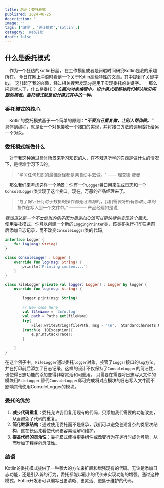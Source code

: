 ```yaml
---
title: 启示：委托模式
published: 2024-06-25
description: ''
image: ''
tags: ['编程', '设计模式','Kotlin',]
category: 'Web开发'
draft: false 
---
```




## 什么是委托模式

&emsp;作为一个狂热的Kotlin粉丝， 在工作摸鱼或者是闲暇时间研究Kotlin是我的乐趣所在。 今日在网上冲浪时看到一个关于Kotlin高级特性的文章。其中提到了关键字 `by`。 这引起了我的兴趣，经过相关搜索发现`by`是用于实现委托的关键字。
&emsp;那么问题就来了，什么是委托？
***在面向对象编程中，设计模式是帮助我们解决常见问题的模板。委托模式就是设计模式其中的一种。***

### 委托模式的核心

&emsp;Kotlin的委托模式基于一个简单的原则：***“不要自己重复做，让别人帮你做。”*** 具体到编程，就是让一个对象接收一个接口的实现，并将接口方法的调用委托给另一个对象。

### 委托模式能做什么

&emsp;对于我这种通过具体场景来学习知识的人，在不知道所学的东西是做什么的情况下，是很难学习下去的。
> "学习任何知识的最佳途径都是亲自动手去做。" —— 理查德·费曼

&emsp;那么我们来考虑这样一个场景：你有一个`Logger`接口用来生成日志和一个`ConsoleLogger`类实现了这个接口。现在，万恶的产品经理来了。
>“为了保证任何对于数据的操作都是可溯源的，我们需要将所有修改订单的操作在写入到一个文件中。”
> ———— 产品经理如是说

*我知道这是一个不太恰当的例子因为重定向IO流可以更快捷的实现这个需求。*
&emsp;使用委托模式，你可以创建一个新的`LoggingPrinter`类，该类在执行打印任务前后添加日志记录，而不改变`ConsoleLogger`类的代码。

```kotlin
interface Logger {
    fun log(msg: String)
}

class ConsoleLogger : Logger {
    override fun log(msg: String) {
        println("Printing content...")
    }
}

class FileLogger(private val logger: Logger) : Logger by logger {
    override fun log(msg: String) {
        
        logger.print(msg: String)
        
        // New code here
        val fileName = "Info.log"
        val path = Paths.get(fileName)
        try{
            Files.writeString(filePath, msg + "\n",  StandardCharsets.UTF_8, StandardOpenOption.CREATE, StandardOpenOption.APPEND)
        }catch(e: IOException){
            e.printStackTrace()
        }

    }
}
```

在这个例子中，`FileLogger`通过委托`logger`对象，接管了`Logger`接口的`log`方法，并在打印前后添加了日志记录。这样的设计不仅保持了`ConsoleLogger`的简洁性，也使得日志功能的添加变得非常灵活和可重用。 只需要在需要将日志写入文件的模块用`FileLogger`
替代`ConsoleLogger`即可完成将对应模块的日志写入文件而不影响其他使用ConsoleLogger的模块。

### 委托的优势

1. **减少代码重复**：委托允许我们复用现有的代码，只添加我们需要的功能改变，从而避免了代码的重复。
2. **简化继承结构**：通过使用委托而不是继承，我们可以避免创建复杂的类层次结构，这在长远来看使代码更容易理解和维护。
3. **提高代码的灵活性**：委托模式使得更换组件或改变行为在运行时成为可能，从而增加了程序的灵活性。

### 结语

Kotlin的委托模式提供了一种强大的方法来扩展和增强现有的代码。无论是添加日志功能，还是引入新的行为，委托都能以最小的代价来实现功能的增强。通过这种模式，Kotlin开发者可以编写出更清晰、更灵活、更易于维护的代码。
